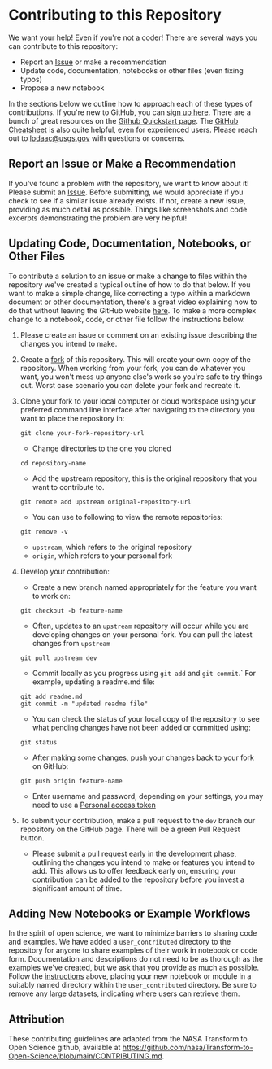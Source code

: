 # Contributing to this Repository

We want your help! Even if you're not a coder! There are several ways you can contribute to this repository:

- Report an [Issue](https://github.com/nasa/VITALS/issues) or make a recommendation
- Update code, documentation, notebooks or other files (even fixing typos)
- Propose a new notebook

In the sections below we outline how to approach each of these types of contributions. If you're new to GitHub, you can [sign up here](https://github.com/). There are a bunch of great resources on the [Github Quickstart page](https://docs.github.com/en/get-started/quickstart). The [GitHub Cheatsheet](https://training.github.com/downloads/github-git-cheat-sheet/) is also quite helpful, even for experienced users. Please reach out to [lpdaac@usgs.gov](lpdaac@usgs.gov) with questions or concerns.  

## Report an Issue or Make a Recommendation

If you've found a problem with the repository, we want to know about it! Please submit an [Issue](https://github.com/nasa/VITALS/issues). Before submitting, we would appreciate if you check to see if a similar issue already exists. If not, create a new issue, providing as much detail as possible. Things like screenshots and code excerpts demonstrating the problem are very helpful!

## Updating Code, Documentation, Notebooks, or Other Files

To contribute a solution to an issue or make a change to files within the repository we've created a typical outline of how to do that below. If you want to make a simple change, like correcting a typo within a markdown document or other documentation, there's a great video explaining how to do that without leaving the GitHub website [here](https://www.youtube.com/watch?v=PHoScPeMWHI). To make a more complex change to a notebook, code, or other file follow the instructions below.  

1. Please create an issue or comment on an existing issue describing the changes you intend to make.  
2. Create a [fork](https://docs.github.com/en/get-started/quickstart/contributing-to-projects#about-forking) of this repository. This will create your own copy of the repository. When working from your fork, you can do whatever you want, you won't mess up anyone else's work so you're safe to try things out. Worst case scenario you can delete your fork and recreate it.  
3. Clone your fork to your local computer or cloud workspace using your preferred command line interface after navigating to the directory you want to place the repository in:

    ```
    git clone your-fork-repository-url
    ```

    - Change directories to the one you cloned

    ```
    cd repository-name
    ```

    - Add the upstream repository, this is the original repository that you want to contribute to.

    ```
    git remote add upstream original-repository-url
    ```

    - You can use to following to view the remote repositories:

    ```
    git remove -v
    ```

    - `upstream`, which refers to the original repository  
    - `origin`, which refers to your personal fork  

4. Develop your contribution:
    - Create a new branch named appropriately for the feature you want to work on:

    ```
    git checkout -b feature-name
    ```

    - Often, updates to an `upstream` repository will occur while you are developing changes on your personal fork. You can pull the latest changes from `upstream`

    ```
    git pull upstream dev
    ```

    - Commit locally as you progress using `git add` and `git commit`.` For example, updating a readme.md file:

    ```
    git add readme.md
    git commit -m "updated readme file"
    ```

    - You can check the status of your local copy of the repository to see what pending changes have not been added or committed using:

    ```
    git status
    ```

    - After making some changes, push your changes back to your fork on GitHub:

    ```git
    git push origin feature-name
    ```

    - Enter username and password, depending on your settings, you may need to use a [Personal access token](https://docs.github.com/en/authentication/keeping-your-account-and-data-secure/managing-your-personal-access-tokens)

5. To submit your contribution, make a pull request to the `dev` branch our repository on the GitHub page. There will be a green Pull Request button.  

    - Please submit a pull request early in the development phase, outlining the changes you intend to make or features you intend to add. This allows us to offer feedback early on, ensuring your contribution can be added to the repository before you invest a significant amount of time.

## Adding New Notebooks or Example Workflows

In the spirit of open science, we want to minimize barriers to sharing code and examples. We have added a `user_contributed` directory to the repository for anyone to share examples of their work in notebook or code form. Documentation and descriptions do not need to be as thorough as the examples we've created, but we ask that you provide as much as possible. Follow the [instructions](#adding-new-notebooks-or-example-workflows) above, placing your new notebook or module in a suitably named directory within the `user_contributed` directory. Be sure to remove any large datasets, indicating where users can retrieve them.

## Attribution

These contributing guidelines are adapted from the NASA Transform to Open Science github, available at <https://github.com/nasa/Transform-to-Open-Science/blob/main/CONTRIBUTING.md>.

